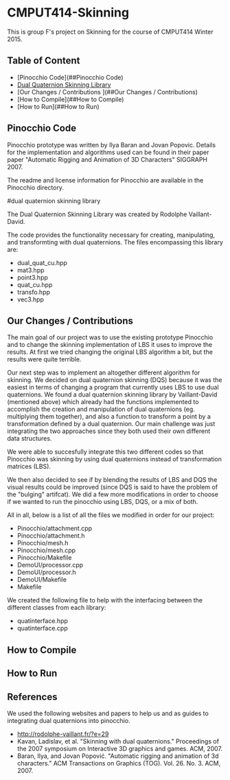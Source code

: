 # CMPUT414-Skinning

This is group F's project on Skinning for the course of CMPUT414 Winter 2015.

## Table of Content
* [Pinocchio Code](##Pinocchio Code)
* [Dual Quaternion Skinning Library](#dual-quaternion-skinning-library)
* [Our Changes / Contributions ](##Our Changes / Contributions)
* [How to Compile](##How to Compile)
* [How to Run](##How to Run)


## Pinocchio Code 

Pinocchio prototype was written by Ilya Baran and Jovan Popovic. Details for
the implementation and algorithms used can be found in their paper paper
"Automatic Rigging and Animation of 3D Characters" SIGGRAPH 2007.

The readme and license information for Pinocchio are available in the 
Pinocchio directory.

#dual quaternion skinning library

The Dual Quaternion Skinning Library was created by Rodolphe Vaillant-David.

The code provides the functionality necessary for creating, manipulating, and
transformting with dual quaternions. The files encompassing this library are:
* dual_quat_cu.hpp
* mat3.hpp
* point3.hpp
* quat_cu.hpp
* transfo.hpp
* vec3.hpp 


## Our Changes / Contributions

The main goal of our project was to use the existing prototype Pinocchio and 
to change the skinning implementation of LBS it uses to improve the results.
At first we tried changing the original LBS algorithm a bit, but the results
were quite terrible. 

Our next step was to implement an altogether different algorithm for skinning.
We decided on dual quaternion skinning (DQS) because it was the easiest in terms of
changing a program that currently uses LBS to use dual quaternions. We found
a dual quaternion skinning library by Vaillant-David (mentioned above) which
already had the functions implemented to accomplish the creation and 
manipulation of dual quaternions (eg. multiplying them together), and also
a function to transform a point by a transformation defined by a dual 
quaternion. Our main challenge was just integrating the two approaches since
they both used their own different data structures.

We were able to succesfully integrate this two different codes so that 
Pinocchio was skinning by using dual quaternions instead of transformation
matrices (LBS). 

We then also decided to see if by blending the results of LBS and DQS the
visual results could be improved (since DQS is said to have the problem of
the "bulging" artifcat). We did a few more modifications in order to choose
if we wanted to run the pinocchio using LBS, DQS, or a mix of both.

All in all, below is a list of all the files we modified in order for our 
project:
* Pinocchio/attachment.cpp
* Pinocchio/attachment.h
* Pinocchio/mesh.h
* Pinocchio/mesh.cpp
* Pinocchio/Makefile
* DemoUI/processor.cpp
* DemoUI/processor.h
* DemoUI/Makefile
* Makefile

We created the following file to help with the interfacing between the 
different classes from each library:
* quatinterface.hpp
* quatinterface.cpp

## How to Compile

## How to Run

## References

We used the following websites and papers to help us and as guides to 
integrating dual quaternions into pinocchio.
* http://rodolphe-vaillant.fr/?e=29
* Kavan, Ladislav, et al. "Skinning with dual quaternions." Proceedings of the
  2007 symposium on Interactive 3D graphics and games. ACM, 2007.
* Baran, Ilya, and Jovan Popović. "Automatic rigging and animation of 3d
  characters." ACM Transactions on Graphics (TOG). Vol. 26. No. 3. ACM, 2007. 
